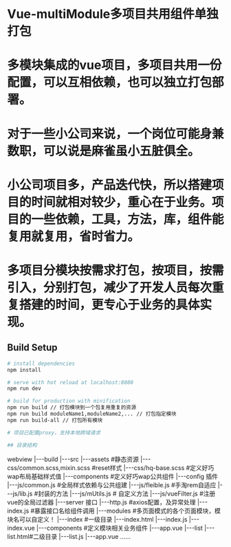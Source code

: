 # Vue-multiModule多项目共用组件单独打包

# 多模块集成的vue项目，多项目共用一份配置，可以互相依赖，也可以独立打包部署。
# 对于一些小公司来说，一个岗位可能身兼数职，可以说是麻雀虽小五脏俱全。
# 小公司项目多，产品迭代快，所以搭建项目的时间就相对较少，重心在于业务。项目的一些依赖，工具，方法，库，组件能复用就复用，省时省力。
# 多项目分模块按需求打包，按项目，按需引入，分别打包，减少了开发人员每次重复搭建的时间，更专心于业务的具体实现。

## Build Setup

``` bash
# install dependencies
npm install

# serve with hot reload at localhost:8080
npm run dev

# build for production with minification
npm run build // 打包模块到一个包复用重复的资源
npm run build moduleName1,moduleName2,... // 打包指定模块
npm run build-all // 打包所有模块

# 项目已配置proxy，支持本地跨域请求

## 目录结构
```
webview
 |---build
 |---src
     |---assets    #静态资源
       |---css/common.scss,mixin.scss  #reset样式
       |---css/hq-base.scss   #定义好巧wap布局基础样式值
 |---components #定义好巧wap公共组件
 |---config 插件
     |---js/common.js    #全局样式依赖与公共组建
     |---js/fleible.js    #手淘rem自适应
     |---js/lib.js    #封装的方法
     |---js/mUtils.js    # 自定义方法
     |---js/vueFilter.js    #注册vue的全局过滤器
 |---server 接口
     |---http.js    #axios配置，及异常处理
     |---index.js    #暴露接口名给组件调用
 |---modules    #多页面模式的各个页面模块，模块名可以自定义！
     |---index    #一级目录
        |---index.html
        |---index.js
        |---index.vue
        |---components #定义模块相关业务组件
        |---app.vue
     |---list
        |---list.html#二级目录
        |---list.js
        |---app.vue
......
